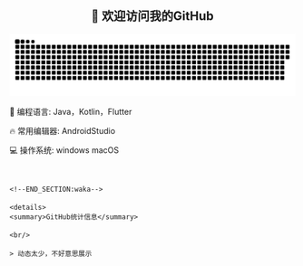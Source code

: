 <h2 align="center">👋 欢迎访问我的GitHub</h2>


 
![](https://raw.githubusercontent.com/Achuan-2/Achuan-2/main/assets/github-contribution-grid-snake.svg)

💬 编程语言: 
Java，Kotlin，Flutter

🔥 常用编辑器: 
AndroidStudio 

💻 操作系统: 
windows macOS

```


<!--END_SECTION:waka-->

<details>
<summary>GitHub统计信息</summary>

<br/>

> 动态太少，不好意思展示



